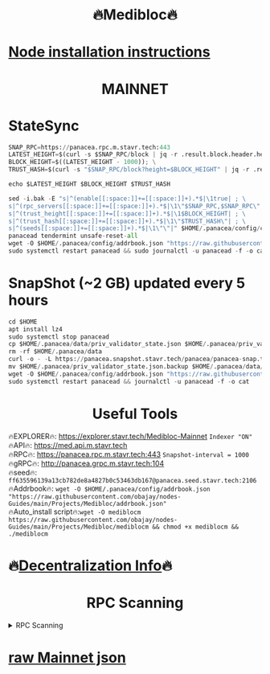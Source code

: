 <h1 align="center"> 🔥Medibloc🔥</h1>

[Node installation instructions](https://github.com/obajay/nodes-Guides/tree/main/Projects/Medibloc)
=
<h1 align="center"> MAINNET</h1>

# StateSync
```python
SNAP_RPC=https://panacea.rpc.m.stavr.tech:443
LATEST_HEIGHT=$(curl -s $SNAP_RPC/block | jq -r .result.block.header.height); \
BLOCK_HEIGHT=$((LATEST_HEIGHT - 1000)); \
TRUST_HASH=$(curl -s "$SNAP_RPC/block?height=$BLOCK_HEIGHT" | jq -r .result.block_id.hash)

echo $LATEST_HEIGHT $BLOCK_HEIGHT $TRUST_HASH

sed -i.bak -E "s|^(enable[[:space:]]+=[[:space:]]+).*$|\1true| ; \
s|^(rpc_servers[[:space:]]+=[[:space:]]+).*$|\1\"$SNAP_RPC,$SNAP_RPC\"| ; \
s|^(trust_height[[:space:]]+=[[:space:]]+).*$|\1$BLOCK_HEIGHT| ; \
s|^(trust_hash[[:space:]]+=[[:space:]]+).*$|\1\"$TRUST_HASH\"| ; \
s|^(seeds[[:space:]]+=[[:space:]]+).*$|\1\"\"|" $HOME/.panacea/config/config.toml
panacead tendermint unsafe-reset-all
wget -O $HOME/.panacea/config/addrbook.json "https://raw.githubusercontent.com/obajay/nodes-Guides/main/Projects/Medibloc/addrbook.json"
sudo systemctl restart panacead && sudo journalctl -u panacead -f -o cat
```
# SnapShot (~2 GB) updated every 5 hours
```python
cd $HOME
apt install lz4
sudo systemctl stop panacead
cp $HOME/.panacea/data/priv_validator_state.json $HOME/.panacea/priv_validator_state.json.backup
rm -rf $HOME/.panacea/data
curl -o - -L https://panacea.snapshot.stavr.tech/panacea/panacea-snap.tar.lz4 | lz4 -c -d - | tar -x -C $HOME/.panacea --strip-components 2
mv $HOME/.panacea/priv_validator_state.json.backup $HOME/.panacea/data/priv_validator_state.json
wget -O $HOME/.panacea/config/addrbook.json "https://raw.githubusercontent.com/obajay/nodes-Guides/main/Projects/Medibloc/addrbook.json"
sudo systemctl restart panacead && journalctl -u panacead -f -o cat
```

 <h1 align="center"> Useful Tools</h1>

🔥EXPLORER🔥:     https://explorer.stavr.tech/Medibloc-Mainnet        `Indexer "ON"` \
🔥API🔥:          https://med.api.m.stavr.tech \
🔥RPC🔥:          https://panacea.rpc.m.stavr.tech:443              `Snapshot-interval = 1000` \
🔥gRPC🔥:         http://panacea.grpc.m.stavr.tech:104 \
🔥seed🔥:      `ff635596139a13cb782de8a4827b0c53463db167@panacea.seed.stavr.tech:2106` \
🔥Addrbook🔥:  `wget -O $HOME/.panacea/config/addrbook.json "https://raw.githubusercontent.com/obajay/nodes-Guides/main/Projects/Medibloc/addrbook.json"` \
🔥Auto_install script🔥:`wget -O mediblocm https://raw.githubusercontent.com/obajay/nodes-Guides/main/Projects/Medibloc/mediblocm && chmod +x mediblocm && ./mediblocm`

🔥[Decentralization Info](https://github.com/obajay/StateSync-snapshots/tree/main/Projects/Medibloc/Decentralization)🔥
=
<h1 align="center"> RPC Scanning</h1>

<details>
<summary>RPC Scanning</summary>

<h2 align="center"> We scan nodes in real time every 4 hours. And we provide the final result of RPC endpoints.
We cannot influence the operation of these nodes in any way. </h2>


```python
If Voting Power is higher than 0 --> then the Node is a validator of the network and may be subject to attack and be a potential threat to the chain.
```
```python
We marked such validators with a red symbol
```

</details>

[raw Mainnet json](https://rpc-check.panaceam.stavr.tech/panaceam/rpc-panaceam-result.json)
=

